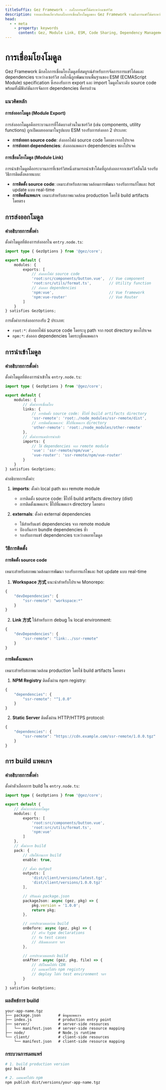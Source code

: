```yaml
---
titleSuffix: Gez Framework - กลไกการแชร์โค้ดระหว่างเซอร์วิส
description: รายละเอียดเกี่ยวกับกลไกการเชื่อมโยงโมดูลของ Gez Framework รวมถึงการแชร์โค้ดระหว่างเซอร์วิส การจัดการ dependencies และการใช้งาน ESM specification เพื่อช่วยให้นักพัฒนาสามารถสร้างแอปพลิเคชันไมโครฟรอนต์เอนด์ได้อย่างมีประสิทธิภาพ
head:
  - - meta
    - property: keywords
      content: Gez, Module Link, ESM, Code Sharing, Dependency Management, Micro Frontend
---
```


# การเชื่อมโยงโมดูล

Gez Framework มีกลไกการเชื่อมโยงโมดูลที่สมบูรณ์สำหรับการจัดการการแชร์โค้ดและ dependencies ระหว่างเซอร์วิส กลไกนี้ถูกพัฒนาบนพื้นฐานของ ESM (ECMAScript Module) specification ซึ่งรองรับการ export และ import โมดูลในระดับ source code พร้อมทั้งมีฟังก์ชันการจัดการ dependencies ที่ครบถ้วน

### แนวคิดหลัก

#### การส่งออกโมดูล (Module Export)
การส่งออกโมดูลคือกระบวนการที่โค้ดบางส่วนในเซอร์วิส (เช่น components, utility functions) ถูกเปิดเผยออกมาในรูปแบบ ESM รองรับการส่งออก 2 ประเภท:
- **การส่งออก source code**: ส่งออกไฟล์ source code โดยตรงจากโปรเจค
- **การส่งออก dependencies**: ส่งออกแพคเกจ dependencies ของโปรเจค

#### การเชื่อมโยงโมดูล (Module Link)
การนำเข้าโมดูลคือกระบวนการที่เซอร์วิสหนึ่งสามารถนำเข้าโค้ดที่ถูกส่งออกจากเซอร์วิสอื่นได้ รองรับวิธีการติดตั้งหลายแบบ:
- **การติดตั้ง source code**: เหมาะสำหรับสภาพแวดล้อมการพัฒนา รองรับการแก้ไขและ hot update แบบ real-time
- **การติดตั้งแพคเกจ**: เหมาะสำหรับสภาพแวดล้อม production โดยใช้ build artifacts โดยตรง

## การส่งออกโมดูล

### คำอธิบายการตั้งค่า

ตั้งค่าโมดูลที่ต้องการส่งออกใน `entry.node.ts`:

```ts title="src/entry.node.ts"
import type { GezOptions } from '@gez/core';

export default {
    modules: {
        exports: [
            // ส่งออกไฟล์ source code
            'root:src/components/button.vue',  // Vue component
            'root:src/utils/format.ts',        // Utility function
            // ส่งออก dependencies
            'npm:vue',                         // Vue framework
            'npm:vue-router'                   // Vue Router
        ]
    }
} satisfies GezOptions;
```

การตั้งค่าการส่งออกรองรับ 2 ประเภท:
- `root:*`: ส่งออกไฟล์ source code โดยระบุ path จาก root directory ของโปรเจค
- `npm:*`: ส่งออก dependencies โดยระบุชื่อแพคเกจ

## การนำเข้าโมดูล

### คำอธิบายการตั้งค่า

ตั้งค่าโมดูลที่ต้องการนำเข้าใน `entry.node.ts`:

```ts title="src/entry.node.ts"
import type { GezOptions } from '@gez/core';

export default {
    modules: {
        // ตั้งค่าการเชื่อมโยง
        links: {
            // การติดตั้ง source code: ชี้ไปที่ build artifacts directory
            'ssr-remote': 'root:./node_modules/ssr-remote/dist',
            // การติดตั้งแพคเกจ: ชี้ไปที่แพคเกจ directory
            'other-remote': 'root:./node_modules/other-remote'
        },
        // ตั้งค่าการแมปการนำเข้า
        imports: {
            // ใช้ dependencies จาก remote module
            'vue': 'ssr-remote/npm/vue',
            'vue-router': 'ssr-remote/npm/vue-router'
        }
    }
} satisfies GezOptions;
```

คำอธิบายการตั้งค่า:
1. **imports**: ตั้งค่า local path ของ remote module
   - การติดตั้ง source code: ชี้ไปที่ build artifacts directory (dist)
   - การติดตั้งแพคเกจ: ชี้ไปที่แพคเกจ directory โดยตรง

2. **externals**: ตั้งค่า external dependencies
   - ใช้สำหรับแชร์ dependencies จาก remote module
   - ป้องกันการ bundle dependencies ซ้ำ
   - รองรับการแชร์ dependencies ระหว่างหลายโมดูล

### วิธีการติดตั้ง

#### การติดตั้ง source code
เหมาะสำหรับสภาพแวดล้อมการพัฒนา รองรับการแก้ไขและ hot update แบบ real-time

1. **Workspace 方式**
แนะนำสำหรับโปรเจค Monorepo:
```ts title="package.json"
{
    "devDependencies": {
        "ssr-remote": "workspace:*"
    }
}
```

2. **Link 方式**
ใช้สำหรับการ debug ใน local environment:
```ts title="package.json"
{
    "devDependencies": {
        "ssr-remote": "link:../ssr-remote"
    }
}
```

#### การติดตั้งแพคเกจ
เหมาะสำหรับสภาพแวดล้อม production โดยใช้ build artifacts โดยตรง

1. **NPM Registry**
ติดตั้งผ่าน npm registry:
```ts title="package.json"
{
    "dependencies": {
        "ssr-remote": "^1.0.0"
    }
}
```

2. **Static Server**
ติดตั้งผ่าน HTTP/HTTPS protocol:
```ts title="package.json"
{
    "dependencies": {
        "ssr-remote": "https://cdn.example.com/ssr-remote/1.0.0.tgz"
    }
}
```

## การ build แพคเกจ

### คำอธิบายการตั้งค่า

ตั้งค่าตัวเลือกการ build ใน `entry.node.ts`:

```ts title="src/entry.node.ts"
import type { GezOptions } from '@gez/core';

export default {
    // ตั้งค่าการส่งออกโมดูล
    modules: {
        exports: [
            'root:src/components/button.vue',
            'root:src/utils/format.ts',
            'npm:vue'
        ]
    },
    // ตั้งค่าการ build
    pack: {
        // เปิดใช้งานการ build
        enable: true,

        // ตั้งค่า output
        outputs: [
            'dist/client/versions/latest.tgz',
            'dist/client/versions/1.0.0.tgz'
        ],

        // ปรับแต่ง package.json
        packageJson: async (gez, pkg) => {
            pkg.version = '1.0.0';
            return pkg;
        },

        // การประมวลผลก่อน build
        onBefore: async (gez, pkg) => {
            // สร้าง type declarations
            // รัน test cases
            // อัปเดตเอกสาร ฯลฯ
        },

        // การประมวลผลหลัง build
        onAfter: async (gez, pkg, file) => {
            // อัปโหลดไปยัง CDN
            // เผยแพร่ไปยัง npm registry
            // deploy ไปยัง test environment ฯลฯ
        }
    }
} satisfies GezOptions;
```

### ผลลัพธ์การ build

```
your-app-name.tgz
├── package.json        # ข้อมูลแพคเกจ
├── index.js            # production entry point
├── server/             # server-side resources
│   └── manifest.json   # server-side resource mapping
├── node/               # Node.js runtime
└── client/             # client-side resources
    └── manifest.json   # client-side resource mapping
```

### กระบวนการเผยแพร่

```bash
# 1. build production version
gez build

# 2. เผยแพร่ไปยัง npm
npm publish dist/versions/your-app-name.tgz
```
